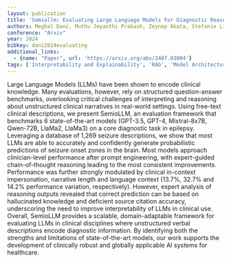 ```yaml
---
layout: publication
title: 'Semiollm: Evaluating Large Language Models For Diagnostic Reasoning From Unstructured Clinical Narratives In Epilepsy'
authors: Meghal Dani, Muthu Jeyanthi Prakash, Zeynep Akata, Stefanie Liebe
conference: "Arxiv"
year: 2024
bibkey: dani2024evaluating
additional_links:
  - {name: "Paper", url: 'https://arxiv.org/abs/2407.03004'}
tags: ['Interpretability and Explainability', 'RAG', 'Model Architecture', 'GPT', 'Tools', 'Prompting', 'Reinforcement Learning']
---
```

Large Language Models (LLMs) have been shown to encode clinical knowledge.
Many evaluations, however, rely on structured question-answer benchmarks,
overlooking critical challenges of interpreting and reasoning about
unstructured clinical narratives in real-world settings. Using free-text
clinical descriptions, we present SemioLLM, an evaluation framework that
benchmarks 6 state-of-the-art models (GPT-3.5, GPT-4, Mixtral-8x7B, Qwen-72B,
LlaMa2, LlaMa3) on a core diagnostic task in epilepsy. Leveraging a database of
1,269 seizure descriptions, we show that most LLMs are able to accurately and
confidently generate probabilistic predictions of seizure onset zones in the
brain. Most models approach clinician-level performance after prompt
engineering, with expert-guided chain-of-thought reasoning leading to the most
consistent improvements. Performance was further strongly modulated by clinical
in-context impersonation, narrative length and language context (13.7%, 32.7%
and 14.2% performance variation, respectively). However, expert analysis of
reasoning outputs revealed that correct prediction can be based on hallucinated
knowledge and deficient source citation accuracy, underscoring the need to
improve interpretability of LLMs in clinical use. Overall, SemioLLM provides a
scalable, domain-adaptable framework for evaluating LLMs in clinical
disciplines where unstructured verbal descriptions encode diagnostic
information. By identifying both the strengths and limitations of
state-of-the-art models, our work supports the development of clinically robust
and globally applicable AI systems for healthcare.
